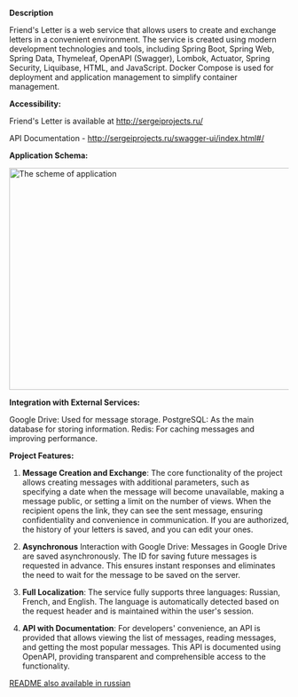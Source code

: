 **Description**

Friend's Letter is a web service that allows users to create and exchange letters in a convenient environment. The
service is created using modern development technologies and tools, including Spring Boot, Spring Web, Spring Data,
Thymeleaf, OpenAPI (Swagger), Lombok, Actuator, Spring Security, Liquibase, HTML, and JavaScript. Docker Compose is used
for deployment and application management to simplify container management.

**Accessibility:**

Friend's Letter is available at http://sergeiprojects.ru/

API Documentation - http://sergeiprojects.ru/swagger-ui/index.html#/

**Application Schema:**

<img alt="The scheme of application" src="https://raw.githubusercontent.com/sergei-nazarov/friend-s_letter/main/scheme.jpg" width="600" height="400">

**Integration with External Services:**

Google Drive: Used for message storage.
PostgreSQL: As the main database for storing information.
Redis: For caching messages and improving performance.

**Project Features:**

1. **Message Creation and Exchange**: The core functionality of the project allows creating messages with additional
   parameters, such as specifying a date when the message will become unavailable, making a message public, or setting a
   limit on the number of views. When the recipient opens the link, they can see the sent message, ensuring
   confidentiality and convenience in communication. If you are authorized, the history of your letters is saved, and
   you can edit your ones.

2. **Asynchronous** Interaction with Google Drive: Messages in Google Drive are saved asynchronously. The ID for saving
   future messages is requested in advance. This ensures instant responses and eliminates the need to wait for the
   message to be saved on the server.

3. **Full Localization**: The service fully supports three languages: Russian, French, and English. The language is
   automatically detected based on the request header and is maintained within the user's session.

4. **API with Documentation**: For developers' convenience, an API is provided that allows viewing the list of messages,
   reading messages, and getting the most popular messages. This API is documented using OpenAPI, providing transparent
   and comprehensible access to the functionality.

[README also available in russian](https://github.com/sergei-nazarov/friend-s_letter/blob/main/README_RU.md)
